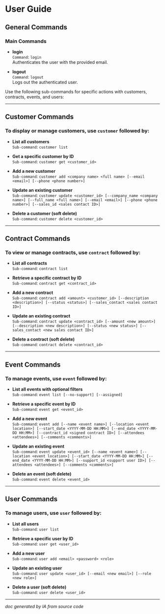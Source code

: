 # User Guide

## General Commands

### Main Commands

-   **login <user email>**  
    `Command`: `login`  
    Authenticates the user with the provided email.

-   **logout**  
    `Command`: `logout`  
    Logs out the authenticated user.

Use the following sub-commands for specific actions with customers, contracts, events, and users:

---

## Customer Commands

### To display or manage customers, use `customer` followed by:

-   **List all customers**  
    `Sub-command`: `customer list`

-   **Get a specific customer by ID**  
    `Sub-command`: `customer get <customer_id>`

-   **Add a new customer**  
    `Sub-command`: `customer add <company name> <full name> [--email <email>] [--phone <phone number>]`

-   **Update an existing customer**  
    `Sub-command`: `customer update <customer_id> [--company_name <company name>] [--full_name <full name>] [--email <email>] [--phone <phone number>] [--sales_id <sales contact ID>]`

-   **Delete a customer (soft delete)**  
    `Sub-command`: `customer delete <customer_id>`

---

## Contract Commands

### To view or manage contracts, use `contract` followed by:

-   **List all contracts**  
    `Sub-command`: `contract list`

-   **Retrieve a specific contract by ID**  
    `Sub-command`: `contract get <contract_id>`

-   **Add a new contract**  
    `Sub-command`: `contract add <amount> <customer_id> [--description <description>] [--status <status>] [--sales_contact <sales contact ID>]`

-   **Update an existing contract**  
    `Sub-command`: `contract update <contract_id> [--amount <new amount>] [--description <new description>] [--status <new status>] [--sales_contact <new sales contact ID>]`

-   **Delete a contract (soft delete)**  
    `Sub-command`: `contract delete <contract_id>`

---

## Event Commands

### To manage events, use `event` followed by:

-   **List all events with optional filters**  
    `Sub-command`: `event list [--no-support] [--assigned]`

-   **Retrieve a specific event by ID**  
    `Sub-command`: `event get <event_id>`

-   **Add a new event**  
    `Sub-command`: `event add [--name <event name>] [--location <event location>] [--start_date <YYYY-MM-DD HH:MM>] [--end_date <YYYY-MM-DD HH:MM>] [--contract_id <signed contract ID>] [--attendees <attendees>] [--comments <comments>]`

-   **Update an existing event**  
    `Sub-command`: `event update <event_id> [--name <event name>] [--location <event location>] [--start_date <YYYY-MM-DD HH:MM>] [--end_date <YYYY-MM-DD HH:MM>] [--support_id <support user ID>] [--attendees <attendees>] [--comments <comments>]`

-   **Delete an event (soft delete)**  
    `Sub-command`: `event delete <event_id>`

---

## User Commands

### To manage users, use `user` followed by:

-   **List all users**  
    `Sub-command`: `user list`

-   **Retrieve a specific user by ID**  
    `Sub-command`: `user get <user_id>`

-   **Add a new user**  
    `Sub-command`: `user add <email> <password> <role>`

-   **Update an existing user**  
    `Sub-command`: `user update <user_id> [--email <new email>] [--role <new role>]`

-   **Delete a user (soft delete)**  
    `Sub-command`: `user delete <user_id>`

---

_doc generated by IA from source code_
